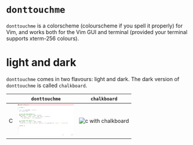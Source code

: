 # `donttouchme`
`donttouchme` is a colorscheme (colourscheme if you spell it properly) for Vim, and works both for the Vim GUI and terminal (provided your terminal supports xterm-256 colours).

# light and dark
`donttouchme` comes in two flavours: light and dark. The dark version of `donttouchme` is called `chalkboard`.

|     | `donttouchme` | `chalkboard` |
| --- | ------------- | ------------ |
| C | <img src="images/dtmc.png" width="150"> | ![c with chalkboard](https://github.com/addie43110/donttouchme/images/chalkboardc.png) |
